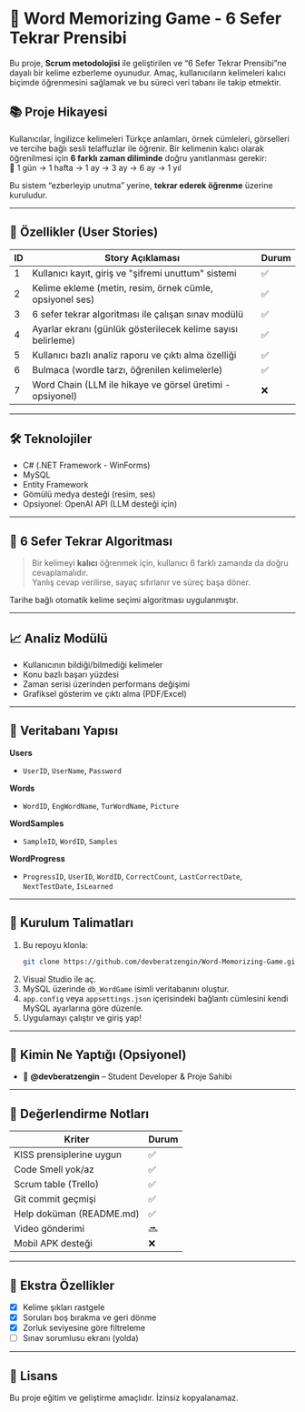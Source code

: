 
# 🧠 Word Memorizing Game - 6 Sefer Tekrar Prensibi

Bu proje, **Scrum metodolojisi** ile geliştirilen ve “6 Sefer Tekrar Prensibi”ne dayalı bir kelime ezberleme oyunudur. Amaç, kullanıcıların kelimeleri kalıcı biçimde öğrenmesini sağlamak ve bu süreci veri tabanı ile takip etmektir.

## 📚 Proje Hikayesi

Kullanıcılar, İngilizce kelimeleri Türkçe anlamları, örnek cümleleri, görselleri ve tercihe bağlı sesli telaffuzlar ile öğrenir. Bir kelimenin kalıcı olarak öğrenilmesi için **6 farklı zaman diliminde** doğru yanıtlanması gerekir:  
📅 1 gün → 1 hafta → 1 ay → 3 ay → 6 ay → 1 yıl

Bu sistem “ezberleyip unutma” yerine, **tekrar ederek öğrenme** üzerine kuruludur.

---

## 🚀 Özellikler (User Stories)

| ID  | Story Açıklaması                                                                 | Durum  |
|-----|----------------------------------------------------------------------------------|--------|
| 1   | Kullanıcı kayıt, giriş ve "şifremi unuttum" sistemi                              | ✅     |
| 2   | Kelime ekleme (metin, resim, örnek cümle, opsiyonel ses)                         | ✅     |
| 3   | 6 sefer tekrar algoritması ile çalışan sınav modülü                              | ✅     |
| 4   | Ayarlar ekranı (günlük gösterilecek kelime sayısı belirleme)                     | ✅     |
| 5   | Kullanıcı bazlı analiz raporu ve çıktı alma özelliği                             | ✅     |
| 6   | Bulmaca (wordle tarzı, öğrenilen kelimelerle)                                    | ✅     |
| 7   | Word Chain (LLM ile hikaye ve görsel üretimi - opsiyonel)                        | ❌     |

---

## 🛠️ Teknolojiler

- C# (.NET Framework - WinForms)
- MySQL
- Entity Framework
- Gömülü medya desteği (resim, ses)
- Opsiyonel: OpenAI API (LLM desteği için)

---

## 🧪 6 Sefer Tekrar Algoritması

> Bir kelimeyi **kalıcı** öğrenmek için, kullanıcı 6 farklı zamanda da doğru cevaplamalıdır.  
> Yanlış cevap verilirse, sayaç sıfırlanır ve süreç başa döner.

Tarihe bağlı otomatik kelime seçimi algoritması uygulanmıştır.

---

## 📈 Analiz Modülü

- Kullanıcının bildiği/bilmediği kelimeler
- Konu bazlı başarı yüzdesi
- Zaman serisi üzerinden performans değişimi
- Grafiksel gösterim ve çıktı alma (PDF/Excel)

---

## 🧩 Veritabanı Yapısı

**Users**  
- `UserID`, `UserName`, `Password`

**Words**  
- `WordID`, `EngWordName`, `TurWordName`, `Picture`

**WordSamples**  
- `SampleID`, `WordID`, `Samples`

**WordProgress**  
- `ProgressID`, `UserID`, `WordID`, `CorrectCount`, `LastCorrectDate`, `NextTestDate`, `IsLearned`

---

## 🧾 Kurulum Talimatları

1. Bu repoyu klonla:
   ```bash
   git clone https://github.com/devberatzengin/Word-Memorizing-Game.git
   ```
2. Visual Studio ile aç.
3. MySQL üzerinde `db_WordGame` isimli veritabanını oluştur.
4. `app.config` veya `appsettings.json` içerisindeki bağlantı cümlesini kendi MySQL ayarlarına göre düzenle.
5. Uygulamayı çalıştır ve giriş yap!

---

## 🧠 Kimin Ne Yaptığı (Opsiyonel)

- 👤 **@devberatzengin** – Student Developer & Proje Sahibi

---

## 🧪 Değerlendirme Notları

| Kriter                    | Durum |
|---------------------------|-------|
| KISS prensiplerine uygun  | ✅    |
| Code Smell yok/az         | ✅    |
| Scrum table (Trello)      | ✅    |
| Git commit geçmişi        | ✅    |
| Help doküman (README.md)  | ✅    |
| Video gönderimi           | 🔜    |
| Mobil APK desteği         | ❌    |

---

## 🎁 Ekstra Özellikler

- [x] Kelime şıkları rastgele
- [x] Soruları boş bırakma ve geri dönme
- [x] Zorluk seviyesine göre filtreleme
- [ ] Sınav sorumlusu ekranı (yolda)

---

## 📄 Lisans

Bu proje eğitim ve geliştirme amaçlıdır. İzinsiz kopyalanamaz.
